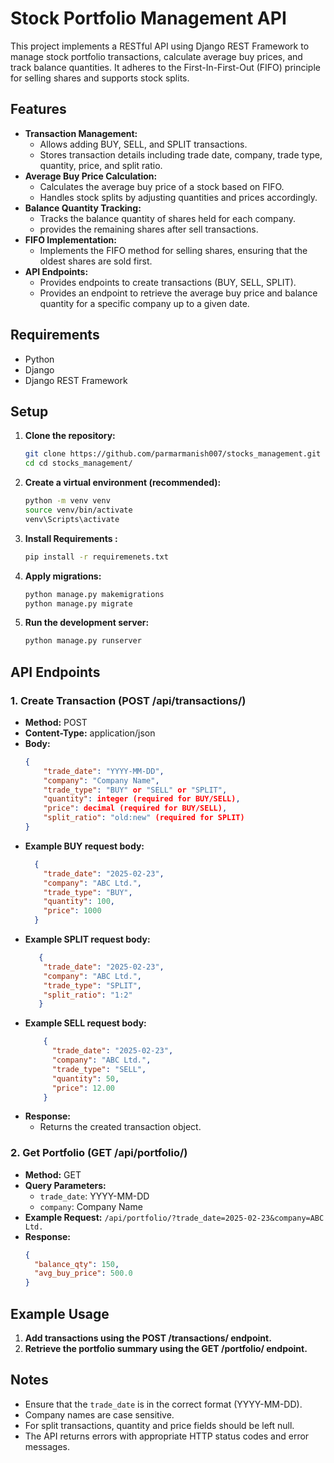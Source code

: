 # Stock Portfolio Management API

This project implements a RESTful API using Django REST Framework to manage stock portfolio transactions, calculate average buy prices, and track balance quantities. It adheres to the First-In-First-Out (FIFO) principle for selling shares and supports stock splits.

## Features

* **Transaction Management:**
    * Allows adding BUY, SELL, and SPLIT transactions.
    * Stores transaction details including trade date, company, trade type, quantity, price, and split ratio.
* **Average Buy Price Calculation:**
    * Calculates the average buy price of a stock based on FIFO.
    * Handles stock splits by adjusting quantities and prices accordingly.
* **Balance Quantity Tracking:**
    * Tracks the balance quantity of shares held for each company.
    * provides the remaining shares after sell transactions.
* **FIFO Implementation:**
    * Implements the FIFO method for selling shares, ensuring that the oldest shares are sold first.
* **API Endpoints:**
    * Provides endpoints to create transactions (BUY, SELL, SPLIT).
    * Provides an endpoint to retrieve the average buy price and balance quantity for a specific company up to a given date.

## Requirements

* Python
* Django
* Django REST Framework

## Setup

1.  **Clone the repository:**

    ```bash
    git clone https://github.com/parmarmanish007/stocks_management.git
    cd cd stocks_management/
    ```

2.  **Create a virtual environment (recommended):**

    ```bash
    python -m venv venv
    source venv/bin/activate
    venv\Scripts\activate
    ```

3.  **Install Requirements :**

    ```bash
    pip install -r requiremenets.txt
    ```

4.  **Apply migrations:**

    ```bash
    python manage.py makemigrations
    python manage.py migrate
    ```

5.  **Run the development server:**

    ```bash
    python manage.py runserver
    ```

## API Endpoints

### 1. Create Transaction (POST /api/transactions/)

* **Method:** POST
* **Content-Type:** application/json
* **Body:**
    ```json
    {
        "trade_date": "YYYY-MM-DD",
        "company": "Company Name",
        "trade_type": "BUY" or "SELL" or "SPLIT",
        "quantity": integer (required for BUY/SELL),
        "price": decimal (required for BUY/SELL),
        "split_ratio": "old:new" (required for SPLIT)
    }
    ```
* **Example BUY request body:**
    ```json
      {
        "trade_date": "2025-02-23",
        "company": "ABC Ltd.",
        "trade_type": "BUY",
        "quantity": 100,
        "price": 1000
      }
    ```
* **Example SPLIT request body:**
    ```json
       {
        "trade_date": "2025-02-23",
        "company": "ABC Ltd.",
        "trade_type": "SPLIT",
        "split_ratio": "1:2"
       }
    ```
* **Example SELL request body:**
    ```json
        {
          "trade_date": "2025-02-23",
          "company": "ABC Ltd.",
          "trade_type": "SELL",
          "quantity": 50,
          "price": 12.00
        }
    ```
* **Response:**
    * Returns the created transaction object.

### 2. Get Portfolio (GET /api/portfolio/)

* **Method:** GET
* **Query Parameters:**
    * `trade_date`: YYYY-MM-DD
    * `company`: Company Name
* **Example Request:** `/api/portfolio/?trade_date=2025-02-23&company=ABC Ltd.`
* **Response:**
    ```json
    {
      "balance_qty": 150,
      "avg_buy_price": 500.0
    }
    ```

## Example Usage

1.  **Add transactions using the POST /transactions/ endpoint.**
2.  **Retrieve the portfolio summary using the GET /portfolio/ endpoint.**

## Notes

* Ensure that the `trade_date` is in the correct format (YYYY-MM-DD).
* Company names are case sensitive.
* For split transactions, quantity and price fields should be left null.
* The API returns errors with appropriate HTTP status codes and error messages.